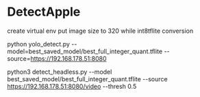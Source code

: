 # DetectApple
create virtual env
put image size to 320 while int8tflite conversion

python yolo_detect.py --model=best_saved_model/best_full_integer_quant.tflite --source=https://192.168.178.51:8080


python3 detect_headless.py --model best_saved_model/best_full_integer_quant.tflite --source https://192.168.178.51:8080/video --thresh 0.5
